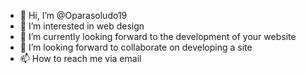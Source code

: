 - 👋 Hi, I’m @Oparasoludo19
- 👀 I’m interested in web design
- 🌱 I’m currently looking forward to the development of your website 
- 💞️ I’m looking  forward to collaborate on developing a site
- 📫 How to reach me via email

<!---
Oparasoludo19/Oparasoludo19 is a ✨ special ✨ repository because its `README.md` (this file) appears on your GitHub profile.
You can click the Preview link to take a look at your changes.
--->
